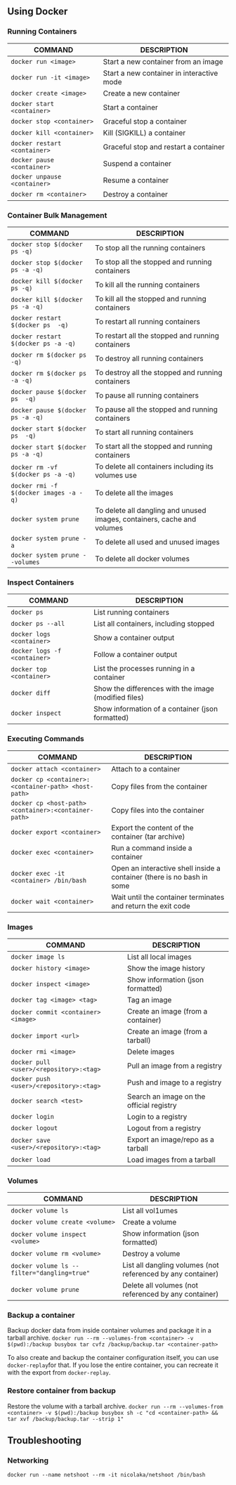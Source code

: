## Using Docker

### Running Containers

| COMMAND | DESCRIPTION |
| --- | --- |
| `docker run <image>` | Start a new container from an image |
| `docker run -it <image>` | Start a new container in interactive mode |
| `docker create <image>` | Create a new container |
| `docker start <container>` | Start a container |
| `docker stop <container>` | Graceful stop a container |
| `docker kill <container>` | Kill (SIGKILL) a container |
| `docker restart <container>` | Graceful stop and restart a container |
| `docker pause <container>` | Suspend a container |
| `docker unpause <container>` | Resume a container |
| `docker rm <container>` | Destroy a container |

### Container Bulk Management

| COMMAND | DESCRIPTION |
| --- | --- |
| `docker stop $(docker ps -q)` | To stop all the running containers |
| `docker stop $(docker ps -a -q)` | To stop all the stopped and running containers |
| `docker kill $(docker ps -q)` | To kill all the running containers |
| `docker kill $(docker ps -a -q)` | To kill all the stopped and running containers |
| `docker restart $(docker ps  -q)` | To restart all  running containers |
| `docker restart $(docker ps -a -q)` | To restart all the stopped and running containers |
| `docker rm $(docker ps  -q)` | To destroy all running containers |
| `docker rm $(docker ps -a -q)` | To destroy all the stopped and running containers |
| `docker pause $(docker ps  -q)` | To pause all  running containers |
| `docker pause $(docker ps -a -q)` | To pause all the stopped and running containers |
| `docker start $(docker ps  -q)` | To start all  running containers |
| `docker start $(docker ps -a -q)` | To start all the stopped and running containers |
| `docker rm -vf $(docker ps -a -q)` | To delete all containers including its volumes use |
| `docker rmi -f $(docker images -a -q)` | To delete all the images |
| `docker system prune` | To delete all dangling and unused images, containers, cache and volumes |
| `docker system prune -a` | To delete all used and unused images |
| `docker system prune --volumes` | To delete all docker volumes |

### Inspect Containers

| COMMAND | DESCRIPTION |
| --- | --- |
`docker ps` | List running containers
`docker ps --all` | List all containers, including stopped
`docker logs <container>` | Show a container output
`docker logs -f <container>` | Follow a container output
`docker top <container>` | List the processes running in a container
`docker diff` | Show the differences with the image (modified files)
`docker inspect` | Show information of a container (json formatted)

### Executing Commands

| COMMAND | DESCRIPTION |
| --- | --- |
| `docker attach <container>` | Attach to a container |
| `docker cp <container>:<container-path> <host-path>` | Copy files from the container |
| `docker cp <host-path> <container>:<container-path>` | Copy files into the container |
| `docker export <container>` | Export the content of the container (tar archive) |
| `docker exec <container>` | Run a command inside a container |
| `docker exec -it <container> /bin/bash` | Open an interactive shell inside a container (there is no bash in some  |images, use /bin/sh)
| `docker wait <container>` | Wait until the container terminates and return the exit code |

### Images

| COMMAND | DESCRIPTION |
| --- | --- |
| `docker image ls` | List all local images |
| `docker history <image>` | Show the image history |
| `docker inspect <image>` | Show information (json formatted) |
| `docker tag <image> <tag>` | Tag an image |
| `docker commit <container> <image>` | Create an image (from a container) |
| `docker import <url>` | Create an image (from a tarball) |
| `docker rmi <image>` | Delete images |
| `docker pull <user>/<repository>:<tag>` | Pull an image from a registry |
| `docker push <user>/<repository>:<tag>` | Push and image to a registry |
| `docker search <test>` | Search an image on the official registry |
| `docker login` | Login to a registry |
| `docker logout` | Logout from a registry |
| `docker save <user>/<repository>:<tag>` | Export an image/repo as a tarball |
| `docker load` | Load images from a tarball |

### Volumes

| COMMAND | DESCRIPTION |
| --- | --- |
| `docker volume ls` | List all vol1umes |
| `docker volume create <volume>` | Create a volume |
| `docker volume inspect <volume>` | Show information (json formatted) |
| `docker volume rm <volume>` | Destroy a volume |
| `docker volume ls --filter="dangling=true"` | List all dangling volumes (not referenced by any container) |
| `docker volume prune` | Delete all volumes (not referenced by any container) |

### Backup a container

Backup docker data from inside container volumes and package it in a tarball archive.
`docker run --rm --volumes-from <container> -v $(pwd):/backup busybox tar cvfz /backup/backup.tar <container-path>`

To also create and backup the container configuration itself, you can use `docker-replay`for that. If you lose
the entire container, you can recreate it with the export from `docker-replay`.
### Restore container from backup

Restore the volume with a tarball archive.
`docker run --rm --volumes-from <container> -v $(pwd):/backup busybox sh -c "cd <container-path> && tar xvf /backup/backup.tar --strip 1"`

## Troubleshooting

### Networking

`docker run --name netshoot --rm -it nicolaka/netshoot /bin/bash`
